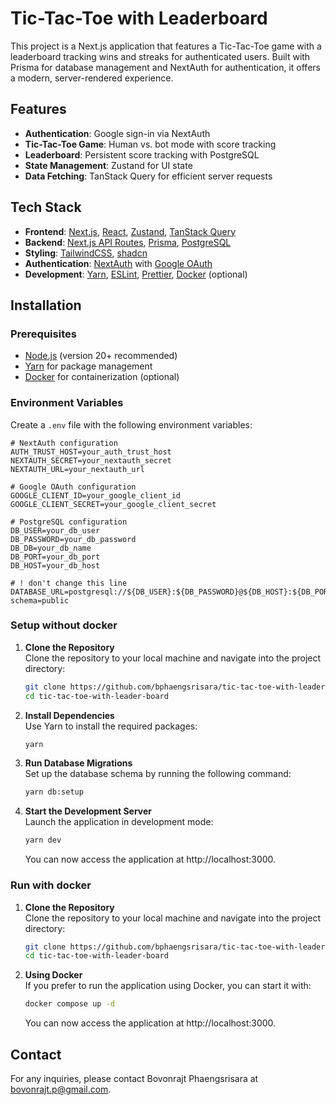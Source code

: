 # Tic-Tac-Toe with Leaderboard

This project is a Next.js application that features a Tic-Tac-Toe game with a leaderboard tracking wins and streaks for authenticated users. Built with Prisma for database management and NextAuth for authentication, it offers a modern, server-rendered experience.

## Features

- **Authentication**: Google sign-in via NextAuth
- **Tic-Tac-Toe Game**: Human vs. bot mode with score tracking
- **Leaderboard**: Persistent score tracking with PostgreSQL
- **State Management**: Zustand for UI state
- **Data Fetching**: TanStack Query for efficient server requests

## Tech Stack

- **Frontend**: [Next.js](https://nextjs.org/), [React](https://react.dev/), [Zustand](https://docs.pmnd.rs/zustand/getting-started/introduction), [TanStack Query](https://tanstack.com/query/latest/docs/framework/react/overview)
- **Backend**: [Next.js API Routes](https://nextjs.org/docs/app/building-your-application/upgrading/app-router-migration#api-routes), [Prisma](https://www.prisma.io/), [PostgreSQL](https://www.postgresql.org/)
- **Styling**: [TailwindCSS](https://tailwindcss.com/), [shadcn](https://ui.shadcn.com/docs)
- **Authentication**: [NextAuth](https://authjs.dev/getting-started) with [Google OAuth](https://authjs.dev/getting-started/providers/google)
- **Development**: [Yarn](https://yarnpkg.com/), [ESLint](https://eslint.org/), [Prettier](https://prettier.io/), [Docker](https://www.docker.com/) (optional)

## Installation

### Prerequisites

- [Node.js](https://nodejs.org/) (version 20+ recommended)
- [Yarn](https://yarnpkg.com/) for package management
- [Docker](https://www.docker.com/) for containerization (optional)

### Environment Variables

Create a `.env` file with the following environment variables:

```plaintext
# NextAuth configuration
AUTH_TRUST_HOST=your_auth_trust_host
NEXTAUTH_SECRET=your_nextauth_secret
NEXTAUTH_URL=your_nextauth_url

# Google OAuth configuration
GOOGLE_CLIENT_ID=your_google_client_id
GOOGLE_CLIENT_SECRET=your_google_client_secret

# PostgreSQL configuration
DB_USER=your_db_user
DB_PASSWORD=your_db_password
DB_DB=your_db_name
DB_PORT=your_db_port
DB_HOST=your_db_host

# ! don't change this line
DATABASE_URL=postgresql://${DB_USER}:${DB_PASSWORD}@${DB_HOST}:${DB_PORT}/${DB_NAME}?schema=public
```

### Setup without docker

1. **Clone the Repository**  
   Clone the repository to your local machine and navigate into the project directory:

   ```bash
   git clone https://github.com/bphaengsrisara/tic-tac-toe-with-leader-board.git
   cd tic-tac-toe-with-leader-board
   ```

2. **Install Dependencies**  
   Use Yarn to install the required packages:

   ```bash
   yarn
   ```

3. **Run Database Migrations**  
   Set up the database schema by running the following command:

   ```bash
   yarn db:setup
   ```

4. **Start the Development Server**  
   Launch the application in development mode:

   ```bash
   yarn dev
   ```

   You can now access the application at http://localhost:3000.

### Run with docker

1. **Clone the Repository**  
   Clone the repository to your local machine and navigate into the project directory:

   ```bash
   git clone https://github.com/bphaengsrisara/tic-tac-toe-with-leader-board.git
   cd tic-tac-toe-with-leader-board
   ```

2. **Using Docker**  
   If you prefer to run the application using Docker, you can start it with:

   ```bash
   docker compose up -d
   ```

   You can now access the application at http://localhost:3000.

## Contact

For any inquiries, please contact Bovonrajt Phaengsrisara at bovonrajt.p@gmail.com.
